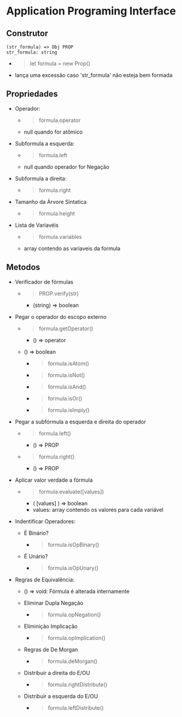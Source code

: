 # Application Programing Interface

## Construtor
	(str_formula) => Obj PROP
	str_formula: string

- > let formula = new Prop()

- lança uma excessão caso 'str_formula' não esteja bem formada


## Propriedades

- Operador: 
	- > formula.operator
	- null quando for atômico

- Subformula a esquerda:
	- > formula.left
	- null quando operador for Negação

- Subformula a direita:
	- > formula.right

- Tamanho da Árvore Síntatica
	- > formula.height

- Lista de Variavéis
	- > formula.variables
	- array contendo as variaveis da formula


## Metodos

- Verificador de fórmulas
	- > PROP.verify(str)
		- (string) => boolean

- Pegar o operador do escopo externo
	- > formula.getOperator()
		- () => operator

	- () => boolean
		- > formula.isAtom()
		- > formula.isNot()
		- > formula.isAnd()
		- > formula.isOr()
		- > formula.isImply()

- Pegar a subfórmula a esquerda e direita do operador
	- > formula.left()
		- () => PROP

	- > formula.right()
		- () => PROP

- Aplicar valor verdade a fórmula
	- > formula.evaluate([values])
		- ( [values] ) => boolean
		- values: array contendo os valores para cada variável

- Indentificar Operadores:

	- É Binário?
		- > formula.isOpBinary()

	- É Unário?
		- > formula.isOpUnary()

- Regras de Equivalência:
	- () => void: Fórmula é alterada internamente

	- Eliminar Dupla Negação
		- > formula.opNegation()

	- Eliminição Implicação
		- > formula.opImplication()

	- Regras de De Morgan
		- > formula.deMorgan()

	- Distribuir a direita do E/OU
		- > formula.rightDistribute()

	- Distribuir a esquerda do E/OU
		- > formula.leftDistribute()

